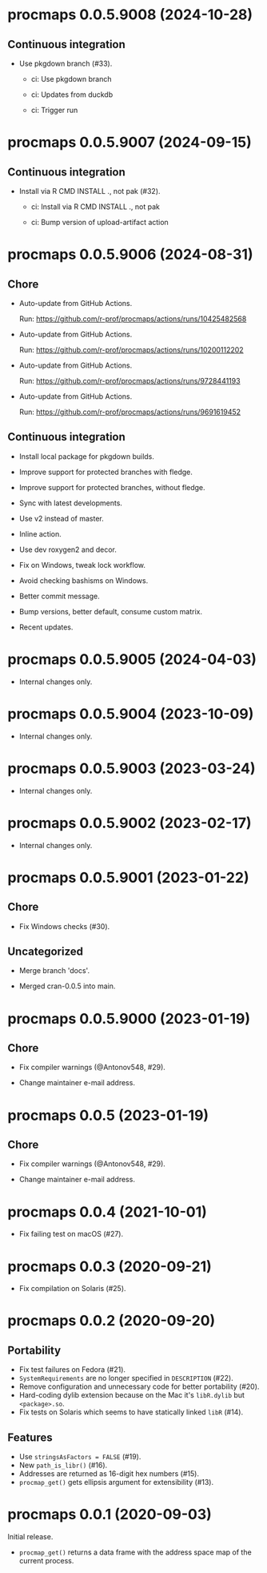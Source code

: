 <!-- NEWS.md is maintained by https://fledge.cynkra.com, contributors should not edit this file -->

# procmaps 0.0.5.9008 (2024-10-28)

## Continuous integration

  - Use pkgdown branch (#33).
    
      - ci: Use pkgdown branch
    
      - ci: Updates from duckdb
    
      - ci: Trigger run


# procmaps 0.0.5.9007 (2024-09-15)

## Continuous integration

  - Install via R CMD INSTALL ., not pak (#32).
    
      - ci: Install via R CMD INSTALL ., not pak
    
      - ci: Bump version of upload-artifact action


# procmaps 0.0.5.9006 (2024-08-31)

## Chore

  - Auto-update from GitHub Actions.
    
    Run: https://github.com/r-prof/procmaps/actions/runs/10425482568

  - Auto-update from GitHub Actions.
    
    Run: https://github.com/r-prof/procmaps/actions/runs/10200112202

  - Auto-update from GitHub Actions.
    
    Run: https://github.com/r-prof/procmaps/actions/runs/9728441193

  - Auto-update from GitHub Actions.
    
    Run: https://github.com/r-prof/procmaps/actions/runs/9691619452

## Continuous integration

  - Install local package for pkgdown builds.

  - Improve support for protected branches with fledge.

  - Improve support for protected branches, without fledge.

  - Sync with latest developments.

  - Use v2 instead of master.

  - Inline action.

  - Use dev roxygen2 and decor.

  - Fix on Windows, tweak lock workflow.

  - Avoid checking bashisms on Windows.

  - Better commit message.

  - Bump versions, better default, consume custom matrix.

  - Recent updates.


# procmaps 0.0.5.9005 (2024-04-03)

- Internal changes only.


# procmaps 0.0.5.9004 (2023-10-09)

- Internal changes only.


# procmaps 0.0.5.9003 (2023-03-24)

- Internal changes only.


# procmaps 0.0.5.9002 (2023-02-17)

- Internal changes only.


# procmaps 0.0.5.9001 (2023-01-22)

## Chore

- Fix Windows checks (#30).

## Uncategorized

- Merge branch 'docs'.


- Merged cran-0.0.5 into main.



# procmaps 0.0.5.9000 (2023-01-19)

## Chore

- Fix compiler warnings (@Antonov548, #29).

- Change maintainer e-mail address.


# procmaps 0.0.5 (2023-01-19)

## Chore

- Fix compiler warnings (@Antonov548, #29).

- Change maintainer e-mail address.


# procmaps 0.0.4 (2021-10-01)

- Fix failing test on macOS (#27).


# procmaps 0.0.3 (2020-09-21)

- Fix compilation on Solaris (#25).


# procmaps 0.0.2 (2020-09-20)

## Portability

- Fix test failures on Fedora (#21).
- `SystemRequirements` are no longer specified in `DESCRIPTION` (#22).
- Remove configuration and unnecessary code for better portability (#20).
- Hard-coding dylib extension because on the Mac it's `libR.dylib` but `<package>.so`.
- Fix tests on Solaris which seems to have statically linked `libR` (#14).

## Features

- Use `stringsAsFactors = FALSE` (#19).
- New `path_is_libr()` (#16).
- Addresses are returned as 16-digit hex numbers (#15).
- `procmap_get()` gets ellipsis argument for extensibility (#13).


# procmaps 0.0.1 (2020-09-03)

Initial release.

- `procmap_get()` returns a data frame with the address space map of the current process.
